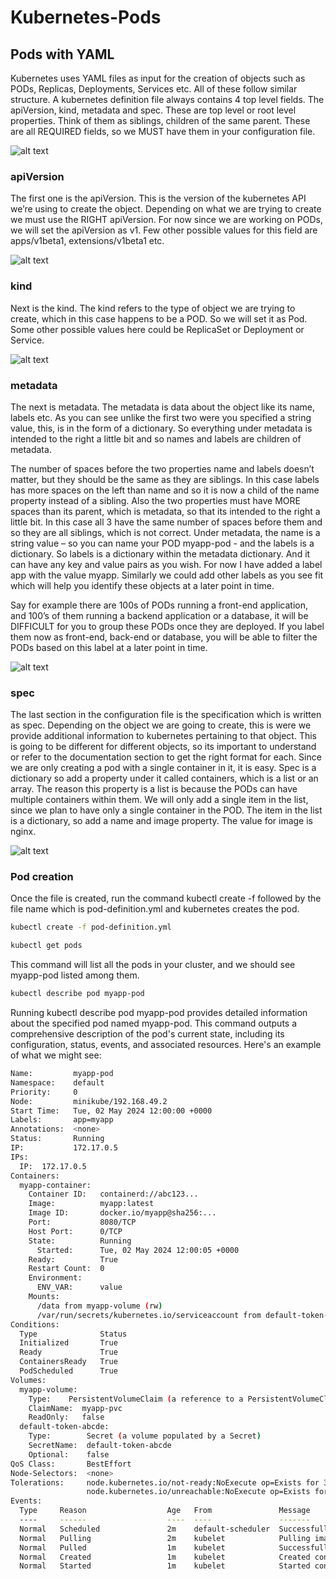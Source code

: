 # Kubernetes-Pods

## Pods with YAML

Kubernetes uses YAML files as input for the creation of objects such as PODs, Replicas, Deployments, Services etc. All of these follow similar structure. A kubernetes definition file always contains 4 top level fields. The apiVersion, kind, metadata and spec. These are top level or root level properties. Think of them as siblings, children of the same parent. These are all REQUIRED fields, so we MUST have them in your configuration file.

![alt text](./images/Pod-01.JPG)

### apiVersion

The first one is the apiVersion. This is the version of the kubernetes API we’re using to create the object. Depending on what we are trying to create we must use the RIGHT apiVersion. For now since we are working on PODs, we will set the apiVersion as v1. Few other possible values for this field are apps/v1beta1, extensions/v1beta1 etc.

![alt text](./images/Pod-02.JPG)

### kind

Next is the kind. The kind refers to the type of object we are trying to create, which in this case happens to be a POD. So we will set it as Pod. Some other possible values here could be ReplicaSet or Deployment or Service.

![alt text](./images/Pod-03.JPG)

### metadata

The next is metadata. The metadata is data about the object like its name, labels etc. As you can see unlike the first two were you specified a string value, this, is in the form of a dictionary. So everything under metadata is intended to the right a little bit and so names and labels are children of metadata. 

The number of spaces before the two properties name and labels doesn’t matter, but they should be the same as they are siblings. In this case labels has more spaces on the left than name and so it is now a child of the name property instead of a sibling. Also the two properties must have MORE spaces than its parent, which is metadata, so that its intended to the right a little bit. In this case all 3 have the same number of spaces before them and so they are all siblings, which is not correct. Under metadata, the name is a string value – so you can name your POD myapp-pod - and the labels is a dictionary. So labels is a dictionary within the metadata dictionary. And it can have any key and value pairs as you wish. For now I have added a label app with the value myapp. Similarly we could add other labels as you see fit which will help you identify these objects at a later point in time. 

Say for example there are 100s of PODs running a front-end
application, and 100’s of them running a backend application or a database, it will be DIFFICULT for you to group these PODs once they are deployed. If you label them now as front-end, back-end or database, you will be able to filter the PODs based on this label at a later point in time.

![alt text](./images/Pod-04.JPG)  

### spec

The last section in the configuration file is the specification which is written as spec. Depending on the object we are going to create, this is were we provide additional information to kubernetes pertaining to that object. This is going to be different for different objects, so its important to understand or refer to the documentation section to get the right format for each. Since we are only creating a pod with a single container in it, it is easy. Spec is a dictionary so add a property under it called containers, which is a list or an array. The reason this property is a list is because the PODs can have multiple containers within them. We will only add a single item in the list, since we plan to have only a single container in the POD. The item in the list is a dictionary, so add a name and image property. The value for image is nginx.

![alt text](./images/Pod-05.JPG)

### Pod creation

Once the file is created, run the command kubectl create -f followed by the file name which is pod-definition.yml and kubernetes creates the pod.

```bash
kubectl create -f pod-definition.yml
```

```bash
kubectl get pods
```

This command will list all the pods in your cluster, and we should see myapp-pod listed among them.

```bash
kubectl describe pod myapp-pod
```

Running kubectl describe pod myapp-pod provides detailed information about the specified pod named myapp-pod. This command outputs a comprehensive description of the pod's current state, including its configuration, status, events, and associated resources. Here's an example of what we might see:

```bash
Name:         myapp-pod
Namespace:    default
Priority:     0
Node:         minikube/192.168.49.2
Start Time:   Tue, 02 May 2024 12:00:00 +0000
Labels:       app=myapp
Annotations:  <none>
Status:       Running
IP:           172.17.0.5
IPs:
  IP:  172.17.0.5
Containers:
  myapp-container:
    Container ID:   containerd://abc123...
    Image:          myapp:latest
    Image ID:       docker.io/myapp@sha256:...
    Port:           8080/TCP
    Host Port:      0/TCP
    State:          Running
      Started:      Tue, 02 May 2024 12:00:05 +0000
    Ready:          True
    Restart Count:  0
    Environment:
      ENV_VAR:      value
    Mounts:
      /data from myapp-volume (rw)
      /var/run/secrets/kubernetes.io/serviceaccount from default-token-abcde (ro)
Conditions:
  Type              Status
  Initialized       True
  Ready             True
  ContainersReady   True
  PodScheduled      True
Volumes:
  myapp-volume:
    Type:    PersistentVolumeClaim (a reference to a PersistentVolumeClaim in the same namespace)
    ClaimName:  myapp-pvc
    ReadOnly:   false
  default-token-abcde:
    Type:        Secret (a volume populated by a Secret)
    SecretName:  default-token-abcde
    Optional:    false
QoS Class:       BestEffort
Node-Selectors:  <none>
Tolerations:     node.kubernetes.io/not-ready:NoExecute op=Exists for 300s
                 node.kubernetes.io/unreachable:NoExecute op=Exists for 300s
Events:
  Type     Reason                  Age   From               Message
  ----     ------                  ----  ----               -------
  Normal   Scheduled               2m    default-scheduler  Successfully assigned default/myapp-pod to minikube
  Normal   Pulling                 2m    kubelet            Pulling image "myapp:latest"
  Normal   Pulled                  1m    kubelet            Successfully pulled image "myapp:latest"
  Normal   Created                 1m    kubelet            Created container myapp-container
  Normal   Started                 1m    kubelet            Started container myapp-container
```
